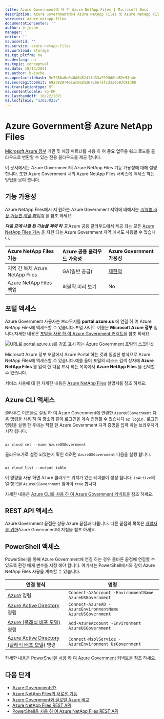 ```yaml
---
title: Azure Government에 대 한 Azure NetApp Files | Microsoft Docs
description: Azure Government에서 Azure NetApp Files 및 Azure NetApp Files 기능 가용성을 사용 하기 위해 Azure Government에 연결 하는 방법을 설명 합니다.
services: azure-netapp-files
documentationcenter: ''
author: b-juche
manager: ''
editor: ''
ms.assetid: ''
ms.service: azure-netapp-files
ms.workload: storage
ms.tgt_pltfrm: na
ms.devlang: na
ms.topic: conceptual
ms.date: 10/14/2021
ms.author: b-juche
ms.openlocfilehash: 9e7986a0e040d0d8241fd33a2990d8bd82e51a4e
ms.sourcegitcommit: 692382974e1ac868a2672b67af2d33e593c91d60
ms.translationtype: MT
ms.contentlocale: ko-KR
ms.lasthandoff: 10/22/2021
ms.locfileid: "130230238"
---
```

# <a name="azure-netapp-files-for-azure-government"></a>Azure Government용 Azure NetApp Files 

[Microsoft Azure 정부](../azure-government/documentation-government-welcome.md) 기관 및 해당 파트너를 사용 하 여 중요 업무용 워크 로드를 클라우드로 변환할 수 있는 전용 클라우드를 제공 합니다.  

이 문서에서는 Azure Government의 Azure NetApp Files 기능 가용성에 대해 설명 합니다. 또한 Azure Government 내의 Azure NetApp Files 서비스에 액세스 하는 방법을 보여 줍니다.

## <a name="feature-availability"></a>기능 가용성

Azure NetApp Files에서 지 원하는 Azure Government 지역에 대해서는 *[지역별 사용 가능한 제품 페이지](https://azure.microsoft.com/global-infrastructure/services/?products=netapp&regions=usgov-non-regional,us-dod-central,us-dod-east,usgov-arizona,usgov-texas,usgov-virginia)* 를 참조 하세요.  

***다음 표에 나열 된 기능을 제외 하 고*** Azure 공용 클라우드에서 제공 되는 모든 [Azure NetApp Files 기능](whats-new.md) 을 지원 되는 Azure Government 지역 에서도 사용할 수 있습니다. 

| Azure NetApp Files 기능 | Azure 공용 클라우드 가용성 |  Azure Government 가용성 |
|:--- |:--- |:--- |
| 지역 간 복제 Azure NetApp Files | GA(일반 공급) | [제한적](cross-region-replication-introduction.md#supported-region-pairs) |
| Azure NetApp Files 백업 | 퍼블릭 미리 보기 | No |

## <a name="portal-access"></a>포털 액세스

Azure Government 사용자는 브라우저를 **portal.azure.us** 에 연결 하 여 Azure NetApp Files에 액세스할 수 있습니다.포털 사이트 이름은 **Microsoft Azure 정부** 입니다.자세한 내용은 [포털을 사용 하 여 Azure Government 커넥트을](../azure-government/documentation-government-get-started-connect-with-portal.md) 참조 하세요.   

![URL로 portal.azure.us를 강조 표시 하는 Azure Government 포털의 스크린샷](../media/azure-netapp-files/azure-government.jpg)

Microsoft Azure 정부 포털에서 Azure Portal 하는 것과 동일한 방식으로 Azure NetApp Files에 액세스할 수 있습니다.예를 들어 포털의 리소스 검색 상자에 **Azure NetApp Files** 를 입력 한 다음 표시 되는 목록에서 **Azure NetApp Files** 을 선택할 수 있습니다.  

서비스 사용에 대 한 자세한 내용은 [Azure NetApp Files](./index.yml) 설명서를 참조 하세요.

## <a name="azure-cli-access"></a>Azure CLI 액세스

클라우드 이름을로 설정 하 여 Azure Government에 연결한 `AzureUSGovernment` 다음 명령을 사용 하 여 평소와 같이 로그인을 계속 진행할 수 있습니다 `az login` . 로그인 명령을 실행 한 후에는 적절 한 Azure Government 자격 증명을 입력 하는 브라우저가 시작 됩니다.  

```azurecli 

az cloud set --name AzureUSGovernment 

``` 

클라우드가로 설정 되었는지 확인 하려면 `AzureUSGovernment` 다음을 실행 합니다. 

```azurecli 

az cloud list --output table 

``` 

이 명령을 사용 하면 Azure 클라우드 위치가 있는 테이블이 생성 됩니다. `isActive`의 열 항목을 `AzureUSGovernment` 읽어야 `true` 합니다.  

자세한 내용은 [Azure CLI를 사용 하 여 Azure Government 커넥트을](../azure-government/documentation-government-get-started-connect-with-cli.md) 참조 하세요.

## <a name="rest-api-access"></a>REST API 액세스

Azure Government 끝점은 상용 Azure 끝점과 다릅니다. 다른 끝점의 목록은 [개발자를 위한](../azure-government/compare-azure-government-global-azure.md#guidance-for-developers)Azure Government의 지침을 참조 하세요.

## <a name="powershell-access"></a>PowerShell 액세스

PowerShell을 통해 Azure Government에 연결 하는 경우 올바른 끝점에 연결할 수 있도록 환경 매개 변수를 지정 해야 합니다. 여기서는 PowerShell에서와 같이 Azure NetApp Files 사용을 계속할 수 있습니다. 

| 연결 형식 | 명령 | 
| --- | --- | 
| [Azure](/powershell/module/az.accounts/Connect-AzAccount) 명령 |`Connect-AzAccount -EnvironmentName AzureUSGovernment` | 
| [Azure Active Directory](/powershell/module/azuread/connect-azuread) 명령 |`Connect-AzureAD -AzureEnvironmentName AzureUSGovernment` | 
| [Azure (클래식 배포 모델)](/powershell/module/servicemanagement/azure.service/add-azureaccount) 명령 |`Add-AzureAccount -Environment AzureUSGovernment` | 
| [Azure Active Directory (클래식 배포 모델)](/previous-versions/azure/jj151815(v=azure.100)) 명령 |`Connect-MsolService -AzureEnvironment UsGovernment` | 

자세한 내용은 [PowerShell을 사용 하 여 Azure Government 커넥트을](../azure-government/documentation-government-get-started-connect-with-ps.md) 참조 하세요.

## <a name="next-steps"></a>다음 단계
* [Azure Government란?](../azure-government/documentation-government-welcome.md)
* [Azure NetApp Files의 새로운 기능](whats-new.md)
* [Azure Government와 글로벌 Azure 비교](../azure-government/compare-azure-government-global-azure.md)
* [Azure NetApp Files REST API](azure-netapp-files-develop-with-rest-api.md)
* [PowerShell을 사용 하 여 Azure NetApp Files REST API](develop-rest-api-powershell.md)